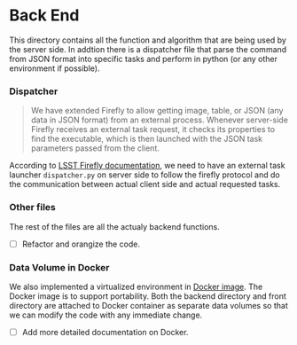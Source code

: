 # Back End 

This directory contains all the function and algorithm that are being used by the server side. In addtion there is a dispatcher file that parse the command from JSON format into specific tasks and perform in python (or any other environment if possible).
### Dispatcher

>We have extended Firefly to allow getting image, table, or JSON (any data in JSON format) from an external process. Whenever server-side Firefly receives an external task request, it checks its properties to find the executable, which is then launched with the JSON task parameters passed from the client.
>
According to [LSST Firefly documentation](https://github.com/lsst/firefly/blob/master/docs/firefly-external-task-launcher.md#server-side-python-task-launcher-interface-with-firefly), we need to have an external task launcher `dispatcher.py` on server side to follow the firefly protocol and do the communication between actual client side and actual requested tasks.

### Other files
The rest of the files are all the actualy backend functions. 
- [ ] Refactor and orangize the code.

### Data Volume in Docker
We also implemented a virtualized environment in [Docker image](https://github.com/lsst-camera-visualization/lsst_firefly). The Docker image is to support portability. Both the backend directory and front directory are attached to Docker container as separate data volumes so that we can modify the code with any immediate change.    
- [ ] Add more detailed documentation on Docker. 
